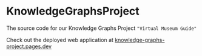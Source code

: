 # KnowledgeGraphsProject
The source code for our Knowledge Graphs Project `"Virtual Museum Guide"`

Check out the deployed web application at [knowledge-graphs-project.pages.dev](https://knowledge-graphs-project.pages.dev)


